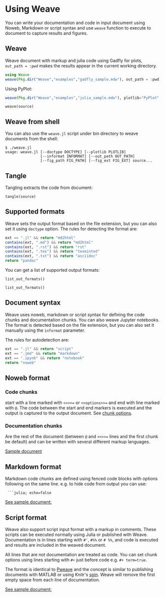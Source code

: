 # Using Weave

You can write your documentation and code in input document using Noweb, Markdown or script
syntax and use `weave` function to execute to document to capture results and figures.

## Weave

Weave document with markup and julia code using Gadfly for plots,
`out_path = :pwd` makes the results appear in the current working directory.

```julia
using Weave
weave(Pkg.dir("Weave","examples","gadfly_sample.mdw"), out_path = :pwd)
```

Using PyPlot:

```julia
weave(Pkg.dir("Weave","examples","julia_sample.mdw"), plotlib="PyPlot", out_path = :pwd)
```

```@docs
weave(source)
```

## Weave from shell

You can also use the `weave.jl` script under bin directory to weave documents
from the shell:

```
$ ./weave.jl
usage: weave.jl [--doctype DOCTYPE] [--plotlib PLOTLIB]
                [--informat INFORMAT] [--out_path OUT_PATH]
                [--fig_path FIG_PATH] [--fig_ext FIG_EXT] source...
```

## Tangle

Tangling extracts the code from document:

```@docs
tangle(source)
```

## Supported formats

Weave sets the output format based on the file extension, but you can also set
it using `doctype` option. The rules for detecting the format are:

```julia
ext == ".jl" && return "md2html"
contains(ext, ".md") && return "md2html"
contains(ext, ".rst") && return "rst"
contains(ext, ".tex") && return "texminted"
contains(ext, ".txt") && return "asciidoc"
return "pandoc"
```


You can get a list of supported output formats:

```@repl
list_out_formats()
```

```@docs
list_out_formats()
```

## Document syntax

Weave uses noweb, markdown or script syntax for defining the code chunks and
documentation chunks. You can also weave Jupyter notebooks. The format is detected based on the file extension, but you can also set it manually using the `informat` parameter.

The rules for autodetection are:

```julia
ext == ".jl" && return "script"
ext == ".jmd" && return "markdown"
ext == ".ipynb" && return "notebook"
return "noweb"
```

## Noweb format

### Code chunks
start with a line marked with `<<>>=` or `<<options>>=` and end with line marked with `@`. The code between the start and end markers is executed and the output is captured to the output document. See [chunk options](../chunk_options/).

### Documentation chunks

Are the rest of the document (between `@` and `<<>>=` lines and the first chunk be default) and can be written with several different markup languages.

[Sample document]( https://github.com/mpastell/Weave.jl/blob/master/examples/julia_sample.mdw)

## Markdown format

Markdown code chunks are defined using fenced code blocks with options following on the same line. e.g. to hide code from output you can use:

` ```julia; echo=false`

[See sample document:](https://github.com/mpastell/Weave.jl/blob/master/examples/gadfly_md_sample.jmd)

## Script format

Weave also support script input format with a markup in comments.
These scripts can be executed normally using Julia or published with
Weave.  Documentation is in lines starting with
`#'`, `#%%` or `# %%`, and code is executed and results are included
in the weaved document.

All lines that are not documentation are treated as code. You can set chunk options
using lines starting with `#+` just before code e.g. `#+ term=true`.

The format is identical to [Pweave](http://mpastell.com/pweave/pypublish.html)
and the concept is similar to publishing documents with MATLAB or
using Knitr's [spin](http://yihui.name/knitr/demo/stitch/).
Weave will remove the first empty space from each line of documentation.


[See sample document:](https://github.com/mpastell/Weave.jl/blob/master/examples/FIR_design.jl)
